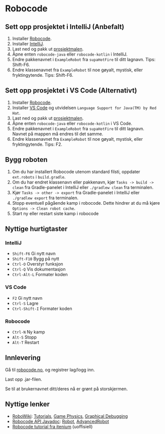 # Robocode

## Sett opp prosjektet i IntelliJ (Anbefalt)

1. Installer [Robocode](https://sourceforge.net/projects/robocode/files/robocode/1.9.3.7/robocode-1.9.3.7-setup.jar/download).
1. Installer [IntelliJ](https://www.jetbrains.com/idea/download/).
1. Last ned og pakk ut [prosjektmalen](https://github.com/netcompanyno/robocode-templates/archive/master.zip).
1. Åpne enten `robocode-java` eller `robocode-kotlin` i IntelliJ.
1. Endre pakkenavnet i `ExampleRobot` fra `supaHotFire` til ditt lagnavn. Tips: Shift-F6.
1. Endre klassenavnet fra `ExampleRobot` til noe gøyalt, mystisk, eller fryktingytende. Tips: Shift-F6.

## Sett opp prosjektet i VS Code (Alternativt)

1. Installer [Robocode](https://sourceforge.net/projects/robocode/files/robocode/1.9.3.7/robocode-1.9.3.7-setup.jar/download).
1. Installer [VS Code](https://code.visualstudio.com/download) og utvidelsen `Language Support for Java(TM) by Red Hat`.
1. Last ned og pakk ut [prosjektmalen](https://github.com/netcompanyno/robocode-templates/archive/master.zip).
1. Åpne enten `robocode-java` eller `robocode-kotlin` i VS Code.
1. Endre pakkenavnet i `ExampleRobot` fra `supaHotFire` til ditt lagnavn. Navnet på mappen må endres til det samme.
1. Endre klassenavnet fra `ExampleRobot` til noe gøyalt, mystisk, eller fryktingytende. Tips: F2.

## Bygg roboten

1. Om du har installert Robocode utenom standard filsti, oppdater `ext.robots` i `build.gradle`.
1. Om du har endret klassenavn eller pakkenavn, kjør `Tasks -> build -> clean` fra Gradle-panelet i IntelliJ eller `./gradlew clean` fra terminalen.
1. Kjør `Tasks -> other -> export` fra Gradle-panelet i IntelliJ eller `./gradlew export` fra terminalen.
1. Stopp eventuell pågående kamp i robocode. Dette hindrer at du må kjøre `Options -> Clean robot cache`.
1. Start ny eller restart siste kamp i robocode

## Nyttige hurtigtaster

### IntelliJ
* `Shift-F6` Gi nytt navn
* `Shift-F10` Bygg på nytt
* `Ctrl-O` Overstyr funksjon
* `Ctrl-Q` Vis dokumentasjon
* `Ctrl-Alt-L` Formater koden

### VS Code
* `F2` Gi nytt navn
* `Ctrl-S` Lagre
* `Ctrl-Shift-I` Formater koden

### Robocode
* `Ctrl-N` Ny kamp
* `Alt-S` Stopp
* `Alt-T` Restart

## Innlevering
Gå til [robocode.no](http://robocode.no), og registrer lag/logg inn.

Last opp .jar-filen.

Se til at brukernavnet ditt/deres nå er grønt på storskjermen.

## Nyttige lenker
* [RoboWiki](http://robowiki.net/): [Tutorials](http://robowiki.net/wiki/Tutorials), [Game Physics](http://robowiki.net/wiki/Robocode/Game_Physics), [Graphical Debugging](http://robowiki.net/wiki/Robocode/Graphical_Debugging)
* [Robocode API Javadoc](http://robocode.sourceforge.net/docs/robocode/): [Robot](http://robocode.sourceforge.net/docs/robocode/robocode/Robot.html), [AdvancedRobot](http://robocode.sourceforge.net/docs/robocode/robocode/AdvancedRobot.html)
* [Robocode tutorial fra itenium](https://itenium.be/blog/design/robocode-tutorial/) (uoffisiell)
